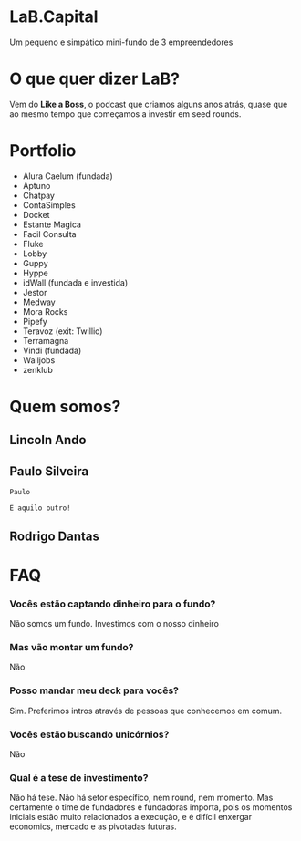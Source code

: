 # LaB.Capital

Um pequeno e simpático mini-fundo de 3 empreendedores

# O que quer dizer LaB?

Vem do **Like a Boss**, o podcast que criamos alguns anos atrás, quase que ao mesmo tempo que começamos a investir em seed rounds.

# Portfolio

- Alura Caelum (fundada)
- Aptuno
- Chatpay
- ContaSimples
- Docket
- Estante Magica
- Facil Consulta
- Fluke
- Lobby
- Guppy
- Hyppe
- idWall (fundada e investida)
- Jestor
- Medway
- Mora Rocks
- Pipefy
- Teravoz (exit: Twillio)
- Terramagna
- Vindi (fundada)
- Walljobs
- zenklub


# Quem somos?

## Lincoln Ando

## Paulo Silveira

```
Paulo

E aquilo outro!
```

## Rodrigo Dantas

# FAQ

### Vocês estão captando dinheiro para o fundo?
Não somos um fundo. Investimos com o nosso dinheiro

### Mas vão montar um fundo?
Não

### Posso mandar meu deck para vocês?
Sim. Preferimos intros através de pessoas que conhecemos em comum.

### Vocês estão buscando unicórnios?
Não

### Qual é a tese de investimento?
Não há tese. Não há setor específico, nem round, nem momento. Mas certamente o time de fundadores e fundadoras importa, pois os momentos iniciais estão muito relacionados a execução, e é difícil enxergar economics, mercado e as pivotadas futuras.


